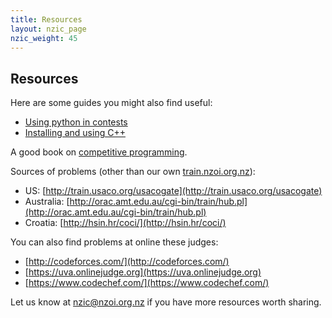 ```yaml
---
title: Resources
layout: nzic_page
nzic_weight: 45
---
```


## Resources

Here are some guides you might also find useful:

- [Using python in contests](resources/using-python-in-contests.pdf)
- [Installing and using C++](resources/cpp-install-instructions.pdf)

A good book on [competitive programming](https://www.comp.nus.edu.sg/~stevenha/myteaching/competitive_programming/cp1.pdf).

Sources of problems (other than our own [train.nzoi.org.nz](train.nzoi.org.nz)):

- US: [http://train.usaco.org/usacogate](http://train.usaco.org/usacogate)
- Australia: [http://orac.amt.edu.au/cgi-bin/train/hub.pl](http://orac.amt.edu.au/cgi-bin/train/hub.pl)
- Croatia: [http://hsin.hr/coci/](http://hsin.hr/coci/)

You can also find problems at online these judges:

- [http://codeforces.com/](http://codeforces.com/)
- [https://uva.onlinejudge.org](https://uva.onlinejudge.org)
- [https://www.codechef.com/](https://www.codechef.com/)

Let us know at [nzic@nzoi.org.nz](mailto:nzic@nzoi.org.nz) if you have more resources worth sharing.